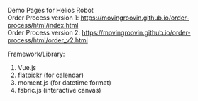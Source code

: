 Demo Pages for Helios Robot  
Order Process version 1: https://movingroovin.github.io/order-process/html/index.html  
Order Process version 2: https://movingroovin.github.io/order-process/html/order_v2.html  

Framework/Library: 
1. Vue.js
2. flatpickr (for calendar)
3. moment.js (for datetime format)
4. fabric.js (interactive canvas)
